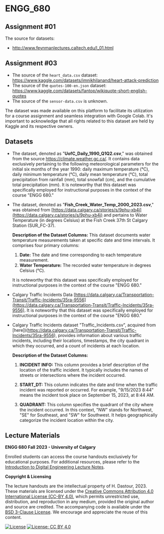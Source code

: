# ENGG_680

## Assignment #01

The source for datasets:
* http://www.feynmanlectures.caltech.edu/I_01.html

## Assignment #03

* The source of the `heart_data.csv` dataset: https://www.kaggle.com/datasets/imnikhilanand/heart-attack-prediction
* The source of the `quotes-100-en.json` dataset: https://www.kaggle.com/datasets/fantop/wikiquote-short-english-quotes
* The source of the `sensor-data.csv` is unknown.

The dataset was made available on this platform to facilitate its utilization for a course assignment and seamless integration with Google Colab. It's important to acknowledge that all rights related to this dataset are held by Kaggle and its respective owners.

## Datasets

* The dataset, denoted as "**UofC_Daily_1990_Q1Q2.csv**," was obtained from the source https://climate.weather.gc.ca/. It contains data exclusively pertaining to the following meteorological parameters for the initial six months of the year 1990: daily maximum temperature (°C), daily minimum temperature (°C), daily mean temperature (°C), total precipitation from rainfall (mm), total snowfall (cm), and the cumulative total precipitation (mm). It is noteworthy that this dataset was specifically employed for instructional purposes in the context of the course "ENGG 680."


* The dataset, denoted as "**Fish_Creek_Water_Temp_2000_2023.csv**," was obtained from [https://data.calgary.ca/stories/s/9phu-xb4j](https://data.calgary.ca/stories/s/9phu-xb4j) and pertains to Water Temperature (in degrees Celsius) at the Fish Creek 37th St Calgary Station (SUR_FC-37).

	**Description of the Dataset Columns:**
	This dataset documents water temperature measurements taken at specific date and time intervals. It comprises four primary columns:

	1. **Date:** The date and time corresponding to each temperature measurement.
	2. **Water Temperature:** The recorded water temperature in degrees Celsius (°C).

	It is noteworthy that this dataset was specifically employed for instructional purposes in the context of the course "ENGG 680."
	
* Calgary Traffic Incidents Data [https://data.calgary.ca/Transportation-Transit/Traffic-Incidents/35ra-9556](https://data.calgary.ca/Transportation-Transit/Traffic-Incidents/35ra-9556). It is noteworthy that this dataset was specifically employed for instructional purposes in the context of the course "ENGG 680."

* Calgary Traffic Incidents dataset "Traffic_Incidents.csv", acquired from [here])(https://data.calgary.ca/Transportation-Transit/Traffic-Incidents/35ra-9556), provides information about various traffic incidents, including their locations, timestamps, the city quadrant in which they occurred, and a count of incidents at each location.

	**Description of the Dataset Columns:**

	1. **INCIDENT INFO:** This column provides a brief description of the location of the traffic incident. It typically includes the names of streets or intersections where the incident occurred.

	2. **START_DT:** This column indicates the date and time when the traffic incident was reported or occurred. For example, "9/15/2023 8:44" means the incident took place on September 15, 2023, at 8:44 AM.

	3. **QUADRANT:** This column specifies the quadrant of the city where the incident occurred. In this context, "NW" stands for Northwest, "SE" for Southeast, and "SW" for Southwest. It helps geographically categorize the incident location within the city.

## Lecture Materials

**ENGG 680 Fall 2023 - University of Calgary**

Enrolled students can access the course handouts exclusively for educational purposes. For additional resources, please refer to the [Introduction to Digital Engineering Lecture Notes](https://hatefdastour.github.io/notes/Introduction_to_Digital_Engineering/Introduction.html).

**Copyright & Licensing**

The lecture handouts are the intellectual property of H. Dastour, 2023. These materials are licensed under the [Creative Commons Attribution 4.0 International License (CC-BY 4.0)](https://creativecommons.org/licenses/by/4.0/legalcode.txt), which permits unrestricted use, distribution, and reproduction in any medium, provided the original author and source are credited. The accompanying code is available under the [BSD 3-Clause License](https://github.com/engineersCode/EngComp/blob/master/LICENSE). We encourage and appreciate the reuse of this content.

[![License](https://img.shields.io/badge/License-BSD%203--Clause-blue.svg)](https://opensource.org/licenses/BSD-3-Clause) [![License: CC BY 4.0](https://img.shields.io/badge/License-CC%20BY%204.0-lightgrey.svg)](https://creativecommons.org/licenses/by/4.0/)

